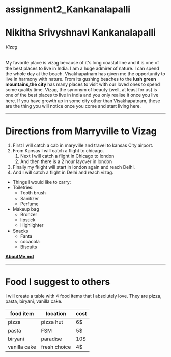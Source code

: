# assignment2_Kankanalapalli
# Nikitha Srivyshnavi Kankanalapalli
###### Vizag
My favorite place is vizag because of it's long coastal line and it is one of the best places to live in India. I am a huge admirer of nature. I can spend the whole day at the beach. Visakhapatnam has given me the opportunity to live in harmony with nature. From its gushing beaches to the **lush green mountains,the city** has many places to visit with our loved ones to spend some quality time. Vizag, the synonym of beauty {well, at least for us} is one of the best places to live in india and you only realise it once you live here. If you have growth up in some city other than Visakhapatnam, these are the thing you will notice once you come and start living here.

---

# Directions from Marryville to Vizag
1. First I will catch a cab in maryville and travel to kansas City airport. 
2. From Kansas I will catch a flight to chicago.
    1. Next I will catch a flight in Chicago to london
    2. And then there is a 2 hour layover in london
3. Finally my fkight will start in london again and reach Delhi.
4. And I will catch a flight in Delhi and reach vizag.

* Things I would like to carry:
* Toiletries:
  * Tooth brush
  * Sanitizer
  * Perfume
* Makeup bag
  * Bronzer
  * lipstick
  * Highlighter
* Snacks
    * Fanta
    * cocacola
    * Biscuits

**[AboutMe.md](AboutMe.md)**

---

# Food I suggest to others
I will create a table with 4 food items that I absolutely love. They are pizza, pasta, biryani, vanilla cake.

|food item|location|cost|
|---|---|---|
|pizza|pizza hut|6$|
|pasta|FSM|5$|
|biryani|paradise|10$|
|vanilla cake|fresh choice|4$|





